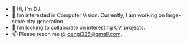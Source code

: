 - 👋 Hi, I’m DJ.
- 👀 I’m interested in Computer Vision. Currently, I am working on large-scale city generation.
- 💞️ I’m looking to collaborate on interesting CV, projects.
- 📫 Please reach me @ dengj325@gmail.com.

<!---
djFatNerd/djFatNerd is a ✨ special ✨ repository because its `README.md` (this file) appears on your GitHub profile.
You can click the Preview link to take a look at your changes.
--->

